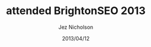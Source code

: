---
title: attended BrightonSEO 2013
date: 2013/04/12
tags: [events]
author: Jez Nicholson
alias: /
---